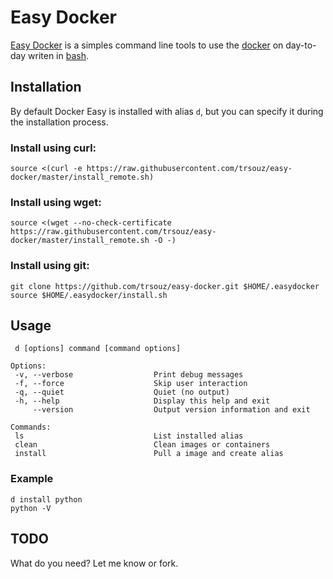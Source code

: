 # Easy Docker

[Easy Docker](https://github.com/trsouz/easy-docker) is a simples command line tools to use the [docker](https://www.docker.com) on day-to-day writen in [bash](http://en.wikipedia.org/wiki/Bash_\(Unix_shell\)).

## Installation

By default Docker Easy is installed with alias `d`, but you can specify it during the installation process.

### Install using curl:

    source <(curl -e https://raw.githubusercontent.com/trsouz/easy-docker/master/install_remote.sh)

### Install using wget:

    source <(wget --no-check-certificate https://raw.githubusercontent.com/trsouz/easy-docker/master/install_remote.sh -O -)

### Install using git:

    git clone https://github.com/trsouz/easy-docker.git $HOME/.easydocker
    source $HOME/.easydocker/install.sh

## Usage

     d [options] command [command options]

    Options:
     -v, --verbose                  Print debug messages
     -f, --force                    Skip user interaction
     -q, --quiet                    Quiet (no output)
     -h, --help                     Display this help and exit
         --version                  Output version information and exit

    Commands:
     ls                             List installed alias
     clean                          Clean images or containers
     install                        Pull a image and create alias

### Example

    d install python
    python -V

## TODO

What do you need? Let me know or fork.